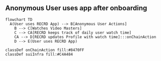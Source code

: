 ## Anonymous User uses app after onboarding

```mermaid
flowchart TD
  A(User uses RECRD App) --> B[Anonymous User Actions]
	B --> C[Watches Video Masters]
	C --> CA[RECRD keeps track of daily user watch time]
	CA --> D[RECRD updates Profile with watch time]:::onChainAction
	D --> E(User uses RECRD App)

classDef onChainAction fill:#8470FF
classDef suiInfra fill:#C4A484
```